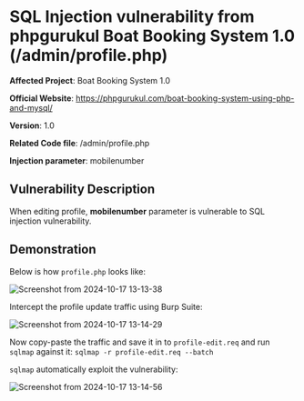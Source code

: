 # SQL Injection vulnerability from phpgurukul Boat Booking System 1.0 (/admin/profile.php)

**Affected Project**: Boat Booking System 1.0

**Official Website**: https://phpgurukul.com/boat-booking-system-using-php-and-mysql/

**Version**: 1.0

**Related Code file**: /admin/profile.php

**Injection parameter**: mobilenumber

## Vulnerability Description

When editing profile, **mobilenumber** parameter is vulnerable to SQL injection vulnerability.

## Demonstration

Below is how `profile.php` looks like:

![Screenshot from 2024-10-17 13-13-38](https://github.com/user-attachments/assets/544d8c48-f07a-431b-ae51-29889fb42100)

Intercept the profile update traffic using Burp Suite:

![Screenshot from 2024-10-17 13-14-29](https://github.com/user-attachments/assets/257c5707-ef84-47a7-8689-6afaee0bfa6a)

Now copy-paste the traffic and save it in to `profile-edit.req` and run `sqlmap` against it: `sqlmap -r profile-edit.req --batch`

`sqlmap` automatically exploit the vulnerability:

![Screenshot from 2024-10-17 13-14-56](https://github.com/user-attachments/assets/e170d241-1ab6-4247-ae48-2b5b57eb0000)
